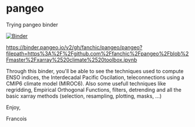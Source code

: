 # pangeo
Trying pangeo binder

[![Binder](https://binder.pangeo.io/badge_logo.svg)](https://binder.pangeo.io/v2/gh/fanchic/pangeo/master)

https://binder.pangeo.io/v2/gh/fanchic/pangeo/pangeo?filepath=https%3A%2F%2Fgithub.com%2Ffanchic%2Fpangeo%2Fblob%2Fmaster%2Fxarray%2520climate%2520toolbox.ipynb


Through this binder, you'll be able to see the techniques used to compute ENSO indices, the Interdecadal Pacific Oscilation, teleconnections using a CMIP6 climate model (MIROC6). Also some usefull techniques like regridding, Empirical Orthogonal Functions, filters, detrending and all the basic xarray methods (selection, resampling, plotting, masks, ...)

Enjoy,

Francois
